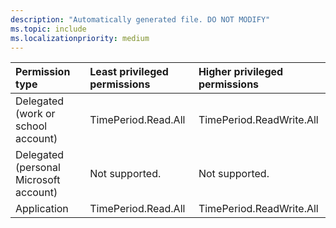 ```yaml
---
description: "Automatically generated file. DO NOT MODIFY"
ms.topic: include
ms.localizationpriority: medium
---
```


|Permission type|Least privileged permissions|Higher privileged permissions|
|:---|:---|:---|
|Delegated (work or school account)|TimePeriod.Read.All|TimePeriod.ReadWrite.All|
|Delegated (personal Microsoft account)|Not supported.|Not supported.|
|Application|TimePeriod.Read.All|TimePeriod.ReadWrite.All|

